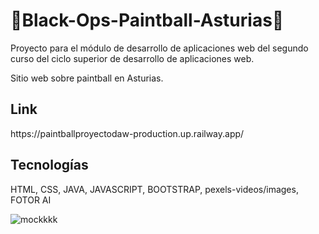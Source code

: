 # 🔫Black-Ops-Paintball-Asturias🔫


Proyecto para el módulo de desarrollo de aplicaciones web del segundo curso del ciclo superior de desarrollo de aplicaciones web.

Sitio web sobre paintball en Asturias.

<h2>Link</h2>
https://paintballproyectodaw-production.up.railway.app/

<h2>Tecnologías</h2>
<p>HTML, CSS, JAVA, JAVASCRIPT, BOOTSTRAP, pexels-videos/images, FOTOR AI</p>





![mockkkk](https://github.com/user-attachments/assets/35c8037e-d2e0-4116-af79-9dc50ef090b2)



 



